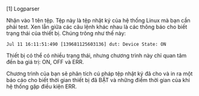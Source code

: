 [1] Logparser

Nhận vào 1 tên tệp. Tệp này là tệp nhật ký của hệ thống Linux mà bạn cần phải test. Xen lẫn giữa các câu lệnh khác nhau là các thông báo cho biết trạng thái của thiết bị. Chúng trông như thế này:
```
Jul 11 16:11:51:490 [139681125603136] dut: Device State: ON
```
Thiết bị có thể có nhiều trạng thái, nhưng chương trình này chỉ quan tâm đến ba giá trị: ON, OFF và ERR.

Chương trình của bạn sẽ phân tích cú pháp tệp nhật ký đã cho và in ra một báo cáo cho biết thời gian thiết bị đã BẬT và những điểm thời gian của khi hệ thống gặp điều kiện ERR.
